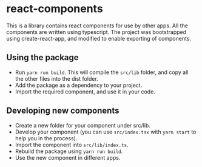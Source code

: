 # react-components

This is a library contains react components for use by other apps. 
All the components are written using typescript. 
The project was bootstrapped using create-react-app, and modified to enable exporting of components.

## Using the package

* Run `yarn run build`. This will compile the `src/lib` folder, and copy all the other files into the dist folder.
* Add the package as a dependency to your project.
* Import the required component, and use it in your code.

## Developing new components

* Create a new folder for your component under src/lib.
* Develop your component (you can use `src/index.tsx` with `yarn start` to help you in the process).
* Import the component into `src/lib/index.ts`.
* Rebuild the package using `yarn run build`.
* Use the new component in different apps.

